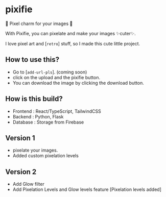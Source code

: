 # pixifie
💖 Pixel charm for your images 💖

With Pixifie, you can pixelate and make your images ✨cuter✨.

I love pixel art and [`retro`] stuff, so I made this cute little project. 


## How to use this?

- Go to [`add-url-pls`]. (coming soon)
- click on the upload and the pixifie button.
- You can download the image by clicking the download button.

## How is this build?

- Frontend : React/TypeScript, TailwindCSS
- Backend : Python, Flask
- Database : Storage from Firebase

## Version 1
- pixelate your images.
- Added custom pixelation levels

## Version 2
- Add Glow filter
- Add Pixelation Levels and Glow levels feature [Pixelation levels added]
